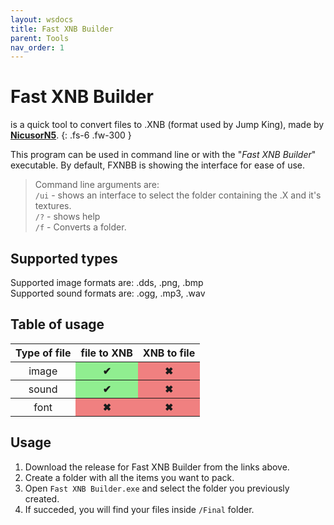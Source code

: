 ```yaml
---
layout: wsdocs
title: Fast XNB Builder
parent: Tools
nav_order: 1
---
```


# Fast XNB Builder

is a quick tool to convert files to .XNB (format used by Jump King), made by [**NicusorN5**](https://github.com/NicusorN5).
{: .fs-6 .fw-300 }

This program can be used in command line or with the "*Fast XNB Builder*" executable. By default, FXNBB is showing the interface for ease of use.

> Command line arguments are:
    <br>`/ui` - shows an interface to select the folder containing the .X and it's textures.
    <br>`/?` - shows help
    <br>`/f` - Converts a folder.

## Supported types

Supported image formats are: .dds, .png, .bmp<br>
Supported sound formats are: .ogg, .mp3, .wav

## Table of usage

<table>
    <thead>
        <tr>
            <th>Type of file</th>
            <th>file to XNB</th>
            <th>XNB to file</th>
        </tr>
    </thead>
    <tbody>
        <tr>
            <th style="font-weight: normal;">image</th>
            <th style="background-color: lightgreen;">✔</th>
            <th style="background-color: lightcoral;">✖</th>
        </tr>
        <tr>
            <th style="font-weight: normal;">sound</th>
            <th style="background-color: lightgreen;">✔</th>
            <th style="background-color: lightcoral;">✖</th>
        </tr>
        <tr>
            <th style="font-weight: normal;">font</th>
            <th style="background-color: lightcoral;">✖</th>
            <th style="background-color: lightcoral;">✖</th>
        </tr>
    </tbody>
</table>

## Usage

1. Download the release for Fast XNB Builder from the links above.
2. Create a folder with all the items you want to pack.
3. Open `Fast XNB Builder.exe` and select the folder you previously created.
4. If succeded, you will find your files inside `/Final` folder.